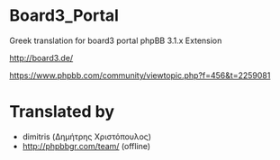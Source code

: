 # Board3_Portal
Greek translation for board3 portal phpBB 3.1.x Extension

http://board3.de/

https://www.phpbb.com/community/viewtopic.php?f=456&t=2259081

# Translated by
* dimitris (Δημήτρης Χριστόπουλος)
* http://phpbbgr.com/team/ (offline)

